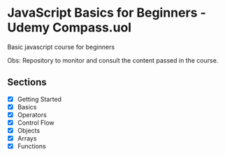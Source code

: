 # JavaScript Basics for Beginners - Udemy Compass.uol

Basic javascript course for beginners

Obs: Repository to monitor and consult the content passed in the course.

## Sections

- [x] Getting Started
- [x] Basics
- [x] Operators
- [x] Control Flow
- [x] Objects
- [x] Arrays
- [x] Functions

